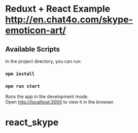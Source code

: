 # Reduxt + React Example http://en.chat4o.com/skype-emoticon-art/



## Available Scripts

In the project directory, you can run:

### `npm install`
### `npm run start`

Runs the app in the development mode.<br>
Open [http://localhost:3000](http://localhost:3000) to view it in the browser.



# react_skype
